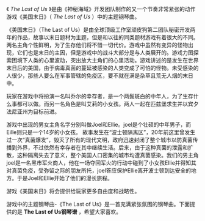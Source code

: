 

《 _The Last of Us_ 》是由《神秘海域》开发团队制作的又一个节奏非常紧张的动作游戏《美国末日》（ _The Last of Us_
）中的主题钢琴曲。

《美国末日》（The Last of
Us）是由全球顶级工作室顽皮狗第二团队秘密开发两年的作品，故事以末日题材为主题，但是和以往的同类题材游戏有着很大的不同。两名主角个性鲜明，为了生存他们将不惜一切代价。游戏中虽然有变异的怪物出现，它们也是末日的主因，但是游戏中的战斗大部分是与人类展开的。游戏力图探索困境下人类的心里波动，突出放大主角们的心里活动。游戏讲述的是发生在世界末日后的美国，由于病毒真菌的蔓延被感染的人类变成了可怕的怪物。未受感染的人很少，那些人要么在军事管辖的免疫区，要不就在满是杂草且荒无人烟的末日中。

玩家在游戏中将扮演一名叫乔尔的幸存者，是一个两鬓斑白的中年人，为了生存什么事都可以做。而另一名角色是叫艾莉的小女孩。两人一起在匹兹堡求生并以宾夕法尼亚州为目标前进。

游戏中出现的男女主角名字分别叫做Joel和Ellie。joel是个壮硕的中年男子，而Eille则只是一个14岁的小女孩。
故事发生在“波士顿隔离区”，20年前这里曾发生过一次“真菌爆发”，毁灭了所有的现代文明，政府迅速封闭了整个城市以防真菌传播到外界，不过依然有幸存者在其中继续生活。后来，由于这种真菌的泄露和扩散，这种隔离失去了意义，整个美国人口密集的城市均遭真菌感染。我们的男主角joel是一名黑市军火商人，他在一场夺回军火的行动中碰到了小女孩Ellie并得知其对真菌免疫，受弥留之际的朋友所托，joel答应保护Ellie离开波士顿到达安全的地方。于是Joel和Ellie开始了他们的漫长旅程。

游戏《美国末日》将会提供给玩家更多自由度和战略性。

游戏中的主题钢琴曲-《The Last of Us》是一首充满紧张氛围的钢琴曲。下面提供的是 **The Last of Us钢琴谱** ，希望大家喜欢。

